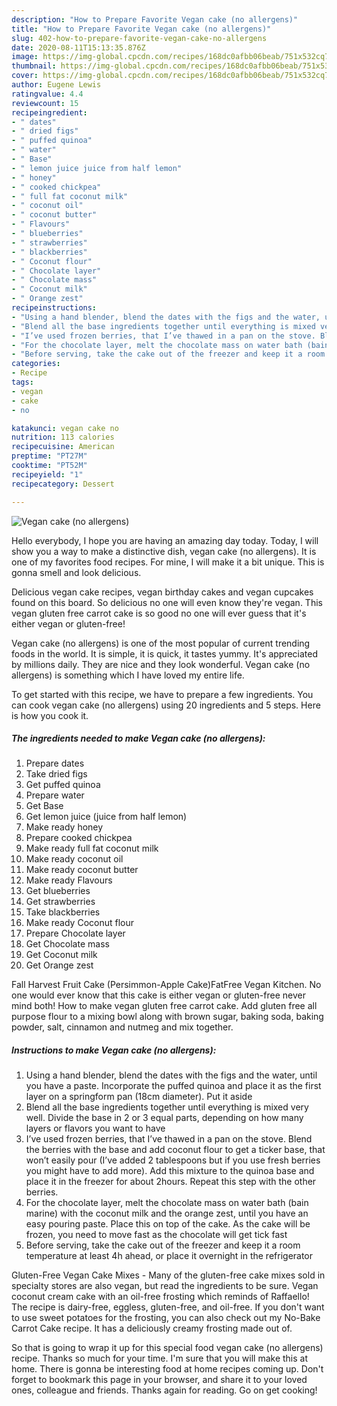 ```yaml
---
description: "How to Prepare Favorite Vegan cake (no allergens)"
title: "How to Prepare Favorite Vegan cake (no allergens)"
slug: 402-how-to-prepare-favorite-vegan-cake-no-allergens
date: 2020-08-11T15:13:35.876Z
image: https://img-global.cpcdn.com/recipes/168dc0afbb06beab/751x532cq70/vegan-cake-no-allergens-recipe-main-photo.jpg
thumbnail: https://img-global.cpcdn.com/recipes/168dc0afbb06beab/751x532cq70/vegan-cake-no-allergens-recipe-main-photo.jpg
cover: https://img-global.cpcdn.com/recipes/168dc0afbb06beab/751x532cq70/vegan-cake-no-allergens-recipe-main-photo.jpg
author: Eugene Lewis
ratingvalue: 4.4
reviewcount: 15
recipeingredient:
- " dates"
- " dried figs"
- " puffed quinoa"
- " water"
- " Base"
- " lemon juice juice from half lemon"
- " honey"
- " cooked chickpea"
- " full fat coconut milk"
- " coconut oil"
- " coconut butter"
- " Flavours"
- " blueberries"
- " strawberries"
- " blackberries"
- " Coconut flour"
- " Chocolate layer"
- " Chocolate mass"
- " Coconut milk"
- " Orange zest"
recipeinstructions:
- "Using a hand blender, blend the dates with the figs and the water, until you have a paste. Incorporate the puffed quinoa and place it as the first layer on a springform pan (18cm diameter). Put it aside"
- "Blend all the base ingredients together until everything is mixed very well. Divide the base in 2 or 3 equal parts, depending on how many layers or flavors you want to have"
- "I’ve used frozen berries, that I’ve thawed in a pan on the stove. Blend the berries with the base and add coconut flour to get a ticker base, that won’t easily pour (I’ve added 2 tablespoons but if you use fresh berries you might have to add more). Add this mixture to the quinoa base and place it in the freezer for about 2hours. Repeat this step with the other berries."
- "For the chocolate layer, melt the chocolate mass on water bath (bain marine) with the coconut milk and the orange zest, until you have an easy pouring paste. Place this on top of the cake. As the cake will be frozen, you need to move fast as the chocolate will get tick fast"
- "Before serving, take the cake out of the freezer and keep it a room temperature at least 4h ahead, or place it overnight in the refrigerator"
categories:
- Recipe
tags:
- vegan
- cake
- no

katakunci: vegan cake no 
nutrition: 113 calories
recipecuisine: American
preptime: "PT27M"
cooktime: "PT52M"
recipeyield: "1"
recipecategory: Dessert

---
```



![Vegan cake (no allergens)](https://img-global.cpcdn.com/recipes/168dc0afbb06beab/751x532cq70/vegan-cake-no-allergens-recipe-main-photo.jpg)

Hello everybody, I hope you are having an amazing day today. Today, I will show you a way to make a distinctive dish, vegan cake (no allergens). It is one of my favorites food recipes. For mine, I will make it a bit unique. This is gonna smell and look delicious.

Delicious vegan cake recipes, vegan birthday cakes and vegan cupcakes found on this board. So delicious no one will even know they&#39;re vegan. This vegan gluten free carrot cake is so good no one will ever guess that it&#39;s either vegan or gluten-free!

Vegan cake (no allergens) is one of the most popular of current trending foods in the world. It is simple, it is quick, it tastes yummy. It's appreciated by millions daily. They are nice and they look wonderful. Vegan cake (no allergens) is something which I have loved my entire life.


To get started with this recipe, we have to prepare a few ingredients. You can cook vegan cake (no allergens) using 20 ingredients and 5 steps. Here is how you cook it.

<!--inarticleads1-->

##### The ingredients needed to make Vegan cake (no allergens):

1. Prepare  dates
1. Take  dried figs
1. Get  puffed quinoa
1. Prepare  water
1. Get  Base
1. Get  lemon juice (juice from half lemon)
1. Make ready  honey
1. Prepare  cooked chickpea
1. Make ready  full fat coconut milk
1. Make ready  coconut oil
1. Make ready  coconut butter
1. Make ready  Flavours
1. Get  blueberries
1. Get  strawberries
1. Take  blackberries
1. Make ready  Coconut flour
1. Prepare  Chocolate layer
1. Get  Chocolate mass
1. Get  Coconut milk
1. Get  Orange zest


Fall Harvest Fruit Cake (Persimmon-Apple Cake)FatFree Vegan Kitchen. No one would ever know that this cake is either vegan or gluten-free never mind both! How to make vegan gluten free carrot cake. Add gluten free all purpose flour to a mixing bowl along with brown sugar, baking soda, baking powder, salt, cinnamon and nutmeg and mix together. 

<!--inarticleads2-->

##### Instructions to make Vegan cake (no allergens):

1. Using a hand blender, blend the dates with the figs and the water, until you have a paste. Incorporate the puffed quinoa and place it as the first layer on a springform pan (18cm diameter). Put it aside
1. Blend all the base ingredients together until everything is mixed very well. Divide the base in 2 or 3 equal parts, depending on how many layers or flavors you want to have
1. I’ve used frozen berries, that I’ve thawed in a pan on the stove. Blend the berries with the base and add coconut flour to get a ticker base, that won’t easily pour (I’ve added 2 tablespoons but if you use fresh berries you might have to add more). Add this mixture to the quinoa base and place it in the freezer for about 2hours. Repeat this step with the other berries.
1. For the chocolate layer, melt the chocolate mass on water bath (bain marine) with the coconut milk and the orange zest, until you have an easy pouring paste. Place this on top of the cake. As the cake will be frozen, you need to move fast as the chocolate will get tick fast
1. Before serving, take the cake out of the freezer and keep it a room temperature at least 4h ahead, or place it overnight in the refrigerator


Gluten-Free Vegan Cake Mixes - Many of the gluten-free cake mixes sold in specialty stores are also vegan, but read the ingredients to be sure. Vegan coconut cream cake with an oil-free frosting which reminds of Raffaello! The recipe is dairy-free, eggless, gluten-free, and oil-free. If you don&#39;t want to use sweet potatoes for the frosting, you can also check out my No-Bake Carrot Cake recipe. It has a deliciously creamy frosting made out of. 

So that is going to wrap it up for this special food vegan cake (no allergens) recipe. Thanks so much for your time. I'm sure that you will make this at home. There is gonna be interesting food at home recipes coming up. Don't forget to bookmark this page in your browser, and share it to your loved ones, colleague and friends. Thanks again for reading. Go on get cooking!
